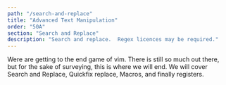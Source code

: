 ```yaml
---
path: "/search-and-replace"
title: "Advanced Text Manipulation"
order: "50A"
section: "Search and Replace"
description: "Search and replace.  Regex licences may be required."
---
```


Were are getting to the end game of vim.  There is still so much out there, but
for the sake of surveying, this is where we will end.  We will cover Search and
Replace, Quickfix replace, Macros, and finally registers.



